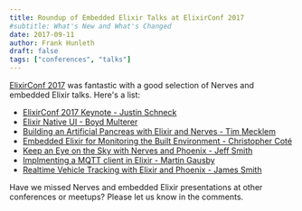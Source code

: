 ```yaml
---
title: Roundup of Embedded Elixir Talks at ElixirConf 2017
#subtitle: What's New and What's Changed
date: 2017-09-11
author: Frank Hunleth
draft: false
tags: ["conferences", "talks"]
---
```


[ElixirConf 2017](https://elixirconf.com/) was fantastic with a good selection
of Nerves and embedded Elixir talks. Here's a list:

<!--more-->

* [ElixirConf 2017 Keynote - Justin Schneck](https://youtu.be/bd_EIWU9GzQ?list=PLqj39LCvnOWZMVugtyKlHMF1o2zPNntFL)
* [Elixir Native UI - Boyd Multerer](https://youtu.be/77FW-jrCyCs?list=PLqj39LCvnOWZMVugtyKlHMF1o2zPNntFL)
* [Building an Artificial Pancreas with Elixir and Nerves - Tim Mecklem](https://youtu.be/ARQD4BN_5ns?list=PLqj39LCvnOWZMVugtyKlHMF1o2zPNntFL)
* [Embedded Elixir for Monitoring the Built Environment - Christopher Coté](https://youtu.be/_zQ_u7o1rNo?list=PLqj39LCvnOWZMVugtyKlHMF1o2zPNntFL)
* [Keep an Eye on the Sky with Nerves and Phoenix - Jeff Smith](https://youtu.be/UoSQBOP_Siw?list=PLqj39LCvnOWZMVugtyKlHMF1o2zPNntFL)
* [Implmenting a MQTT client in Elixir - Martin Gausby](https://youtu.be/ImcAcDBa8Dg?list=PLqj39LCvnOWZMVugtyKlHMF1o2zPNntFL)
* [Realtime Vehicle Tracking with Elixir and Phoenix - James Smith](https://youtu.be/aLnSO6FQpHs?list=PLqj39LCvnOWZMVugtyKlHMF1o2zPNntFL)

Have we missed Nerves and embedded Elixir presentations at other conferences or
meetups? Please let us know in the comments.
